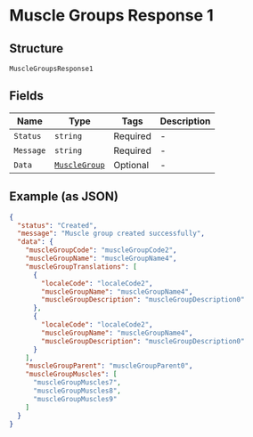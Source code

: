 
# Muscle Groups Response 1

## Structure

`MuscleGroupsResponse1`

## Fields

| Name | Type | Tags | Description |
|  --- | --- | --- | --- |
| `Status` | `string` | Required | - |
| `Message` | `string` | Required | - |
| `Data` | [`MuscleGroup`](../../doc/models/muscle-group.md) | Optional | - |

## Example (as JSON)

```json
{
  "status": "Created",
  "message": "Muscle group created successfully",
  "data": {
    "muscleGroupCode": "muscleGroupCode2",
    "muscleGroupName": "muscleGroupName4",
    "muscleGroupTranslations": [
      {
        "localeCode": "localeCode2",
        "muscleGroupName": "muscleGroupName4",
        "muscleGroupDescription": "muscleGroupDescription0"
      },
      {
        "localeCode": "localeCode2",
        "muscleGroupName": "muscleGroupName4",
        "muscleGroupDescription": "muscleGroupDescription0"
      }
    ],
    "muscleGroupParent": "muscleGroupParent0",
    "muscleGroupMuscles": [
      "muscleGroupMuscles7",
      "muscleGroupMuscles8",
      "muscleGroupMuscles9"
    ]
  }
}
```

